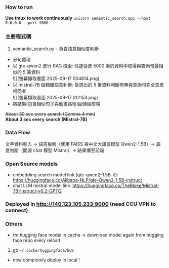 ### How to run
**Use tmux to work continuously**
`uvicorn semantic_search:app --host 0.0.0.0 --port 9000`

### 主要程式碼
1. semantic_search.py - 負責語意相似度判斷
+ 分句處理
+ 以 gte-qwen2 進行 RAG 檢索: 快速從進 5000 筆的資料中取得與查詢句最相似的 5 筆資料  
![](螢幕擷取畫面 2025-09-17 004814.png)  
+ 以 mistral-7B 做精確語意判斷: 從選出的 5 筆資料判斷有無與查詢句完全意思相同者  
![](螢幕擷取畫面 2025-09-17 012153.png)  
+ 將結果(包含相似句子與動畫路徑)回傳給前端   

~~About 30 sec every search (Gemma 4 min)~~  
**About 3 sec every search (Mistral-7B)**

### Data Flow
文字資料輸入 -> 語意檢索（使用 FAISS 與中文大語言模型 Qwen2-1.5B）-> 語意判斷（開源 chat 模型 Mistral）-> 結果傳至前端

### Open Source models
+ embedding search model link (gte-qwen2-1.5B-it): https://huggingface.co/Alibaba-NLP/gte-Qwen2-1.5B-instruct
+ chat LLM mistral model link: https://huggingface.co/TheBloke/Mistral-7B-Instruct-v0.2-GPTQ

### Deployed in http://140.123.105.233:9000 (need CCU VPN to connect)

### Others
+ rm hugging face model in cache -> download model again from hugging face repo every reload
 1. go `~/.cache/huggingface/hub`
 
+ now completely deploy in local !
